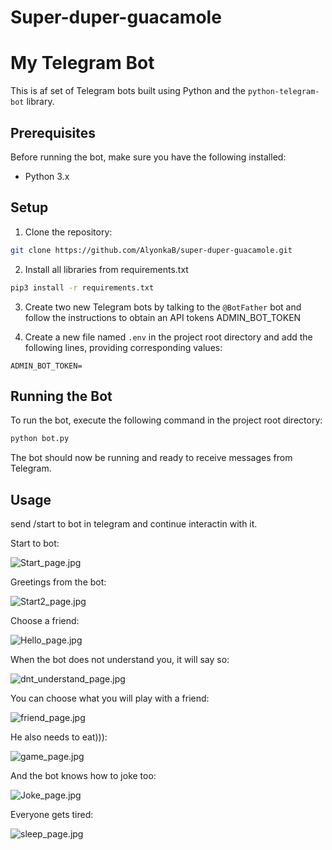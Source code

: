 # Super-duper-guacamole
# My Telegram Bot

This is af 
set of Telegram bots built using Python and the `python-telegram-bot` library.

## Prerequisites

Before running the bot, make sure you have the following installed:

- Python 3.x

## Setup

1. Clone the repository:
```bash
git clone https://github.com/AlyonkaB/super-duper-guacamole.git
```

2. Install all libraries from requirements.txt

```bash
pip3 install -r requirements.txt
```

3. Create two new Telegram bots by talking to the `@BotFather` bot and follow the instructions to obtain an API tokens ADMIN_BOT_TOKEN


4. Create a new file named `.env` in the project root directory and add the following lines, providing corresponding values:

```
ADMIN_BOT_TOKEN=
```


## Running the Bot

To run the bot, execute the following command in the project root directory:

```bash
python bot.py
```


The bot should now be running and ready to receive messages from Telegram.

## Usage

send /start to bot in telegram and continue interactin with it.

Start to bot:

![Start_page.jpg](project_media_file/Start_page.jpg)

Greetings from the bot:

![Start2_page.jpg](project_media_file/Start2_page.jpg)

Choose a friend:

![Hello_page.jpg](project_media_file/Hello_page.jpg)

When the bot does not understand you, it will say so:

![dnt_understand_page.jpg](project_media_file/dnt_understand_page.jpg)

You can choose what you will play with a friend:

![friend_page.jpg](project_media_file/friend_page.jpg)

He also needs to eat))):

![game_page.jpg](project_media_file/game_page.jpg)

And the bot knows how to joke too:

![Joke_page.jpg](project_media_file/Joke_page.jpg)

Everyone gets tired:

![sleep_page.jpg](project_media_file/sleep_page.jpg)